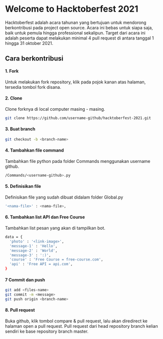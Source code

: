 # Welcome to Hacktoberfest 2021
Hacktoberfest adalah acara tahunan yang bertujuan untuk mendorong berkontribusi pada project open source. Acara ini bebas untuk siapa saja, baik untuk pemula hingga professional sekalipun. Target dari acara ini adalah peserta dapat melakukan minimal 4 pull request di antara tanggal 1 hingga 31 oktober 2021.
## Cara berkontribusi
#### 1. Fork
Untuk melakukan fork repository, klik pada pojok kanan atas halaman, tersedia tombol fork disana.
#### 2. Clone
Clone forknya di local computer masing - masing.
```sh
git clone https://github.com/username-github/hacktoberfest-2021.git
```
#### 3. Buat branch
```sh
git checkout -b <branch-name>
```
#### 4. Tambahkan file command
Tambahkan file python pada folder Commands menggunakan username github.
```sh
/Commands/<username-github>.py
```
#### 5. Definisikan file
Definisikan file yang sudah dibuat didalam folder Global.py
```sh
'<nama-file>' : <nama-file>,
```
#### 6. Tambahkan list API dan Free Course
Tambahkan list pesan yang akan di tampilkan bot.
```sh
data = {
  'photo' : '<link-image>',
  'message-1' : 'Hello',
  'message-2' : 'World',
  'message-3' : ':)',
  'course' : 'Free Course = free-course.com',
  'api' : 'Free API = api.com',
}
```
#### 7 Commit dan push
```sh
git add <files-name>
git commit -m <message>
git push origin <branch-name>
```
####  8. Pull request
Buka github, klik tombol compare & pull request, lalu akan diredirect ke halaman open a pull request. Pull request dari head repository branch kelian sendiri ke base repository branch master. 